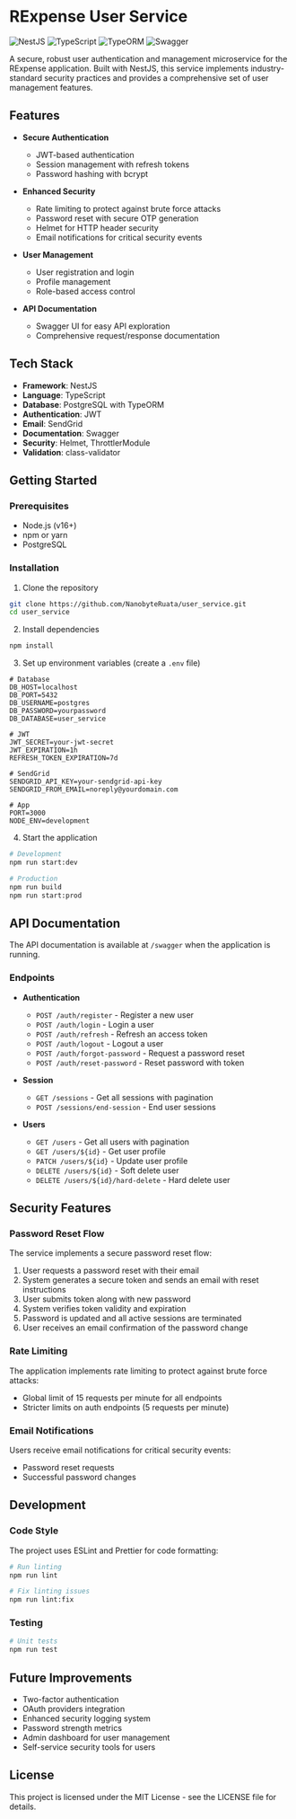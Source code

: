 # RExpense User Service

![NestJS](https://img.shields.io/badge/NestJS-8.x-red.svg)
![TypeScript](https://img.shields.io/badge/TypeScript-4.x-blue.svg)
![TypeORM](https://img.shields.io/badge/TypeORM-0.3.x-orange.svg)
![Swagger](https://img.shields.io/badge/Swagger-3.x-green.svg)

A secure, robust user authentication and management microservice for the RExpense application. Built with NestJS, this service implements industry-standard security practices and provides a comprehensive set of user management features.

## Features

- **Secure Authentication**
  - JWT-based authentication
  - Session management with refresh tokens
  - Password hashing with bcrypt

- **Enhanced Security**
  - Rate limiting to protect against brute force attacks
  - Password reset with secure OTP generation
  - Helmet for HTTP header security
  - Email notifications for critical security events

- **User Management**
  - User registration and login
  - Profile management
  - Role-based access control

- **API Documentation**
  - Swagger UI for easy API exploration
  - Comprehensive request/response documentation

## Tech Stack

- **Framework**: NestJS
- **Language**: TypeScript
- **Database**: PostgreSQL with TypeORM
- **Authentication**: JWT
- **Email**: SendGrid
- **Documentation**: Swagger
- **Security**: Helmet, ThrottlerModule
- **Validation**: class-validator

## Getting Started

### Prerequisites

- Node.js (v16+)
- npm or yarn
- PostgreSQL

### Installation

1. Clone the repository
```bash
git clone https://github.com/NanobyteRuata/user_service.git
cd user_service
```

2. Install dependencies
```bash
npm install
```

3. Set up environment variables (create a `.env` file)
```env
# Database
DB_HOST=localhost
DB_PORT=5432
DB_USERNAME=postgres
DB_PASSWORD=yourpassword
DB_DATABASE=user_service

# JWT
JWT_SECRET=your-jwt-secret
JWT_EXPIRATION=1h
REFRESH_TOKEN_EXPIRATION=7d

# SendGrid
SENDGRID_API_KEY=your-sendgrid-api-key
SENDGRID_FROM_EMAIL=noreply@yourdomain.com

# App
PORT=3000
NODE_ENV=development
```

4. Start the application
```bash
# Development
npm run start:dev

# Production
npm run build
npm run start:prod
```

## API Documentation

The API documentation is available at `/swagger` when the application is running.

### Endpoints

- **Authentication**
  - `POST /auth/register` - Register a new user
  - `POST /auth/login` - Login a user
  - `POST /auth/refresh` - Refresh an access token
  - `POST /auth/logout` - Logout a user
  - `POST /auth/forgot-password` - Request a password reset
  - `POST /auth/reset-password` - Reset password with token

- **Session**
  - `GET /sessions` - Get all sessions with pagination
  - `POST /sessions/end-session` - End user sessions

- **Users**
  - `GET /users` - Get all users with pagination
  - `GET /users/${id}` - Get user profile
  - `PATCH /users/${id}` - Update user profile
  - `DELETE /users/${id}` - Soft delete user
  - `DELETE /users/${id}/hard-delete` - Hard delete user

## Security Features

### Password Reset Flow
The service implements a secure password reset flow:
1. User requests a password reset with their email
2. System generates a secure token and sends an email with reset instructions
3. User submits token along with new password
4. System verifies token validity and expiration
5. Password is updated and all active sessions are terminated
6. User receives an email confirmation of the password change

### Rate Limiting
The application implements rate limiting to protect against brute force attacks:
- Global limit of 15 requests per minute for all endpoints
- Stricter limits on auth endpoints (5 requests per minute)

### Email Notifications
Users receive email notifications for critical security events:
- Password reset requests
- Successful password changes

## Development

### Code Style
The project uses ESLint and Prettier for code formatting:

```bash
# Run linting
npm run lint

# Fix linting issues
npm run lint:fix
```

### Testing

```bash
# Unit tests
npm run test
```

## Future Improvements

- Two-factor authentication
- OAuth providers integration
- Enhanced security logging system
- Password strength metrics
- Admin dashboard for user management
- Self-service security tools for users

## License

This project is licensed under the MIT License - see the LICENSE file for details.

